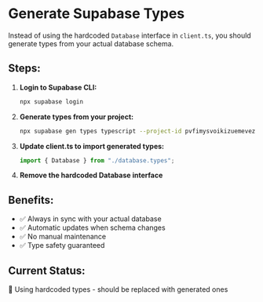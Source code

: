 # Generate Supabase Types

Instead of using the hardcoded `Database` interface in `client.ts`, you should generate types from your actual database schema.

## Steps:

1. **Login to Supabase CLI:**

   ```bash
   npx supabase login
   ```

2. **Generate types from your project:**

   ```bash
   npx supabase gen types typescript --project-id pvfimysvoikizuemevez --schema public > src/lib/supabase/database.types.ts
   ```

3. **Update client.ts to import generated types:**

   ```typescript
   import { Database } from "./database.types";
   ```

4. **Remove the hardcoded Database interface**

## Benefits:

- ✅ Always in sync with your actual database
- ✅ Automatic updates when schema changes
- ✅ No manual maintenance
- ✅ Type safety guaranteed

## Current Status:

🚨 Using hardcoded types - should be replaced with generated ones
